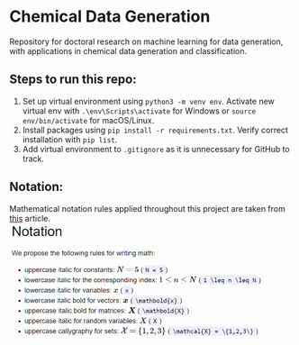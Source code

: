 # Chemical Data Generation
Repository for doctoral research on machine learning for data generation, with applications in chemical data generation and classification.

<!---
Notes on terminology:
Instead of lab-generated spectra - EXPERIMENTAL spectra
Instead of synthetic spectra - IN-SILICO spectra
Instead of machine - INSTRUMENT
--->
<!---
GitHub resources:
https://www.gitkraken.com/learn/git/git-flow
https://nvie.com/posts/a-successful-git-branching-model/
--->

<!---
Dynamical systems resources:
Invitation to dynamical systems by ER Scheinerman
Berkeley research on dynamical systems and machine learning: https://www.stat.berkeley.edu/~mmahoney/talks/dynamical_systems_and_ml_2.pdf
--->

## Steps to run this repo:
1. Set up virtual environment using ```python3 -m venv env```. Activate new virtual env with ```.\env\Scripts\activate``` for Windows or ```source env/bin/activate``` for macOS/Linux.
2. Install packages using ```pip install -r requirements.txt```. Verify correct installation with ```pip list```.
3. Add virtual environment to ```.gitignore``` as it is unnecessary for GitHub to track.


## Notation:
Mathematical notation rules applied throughout this project are taken from [this](https://wookai.github.io/paper-tips-and-tricks/math.html) article.
![alt text](images/notation_rules.png)
